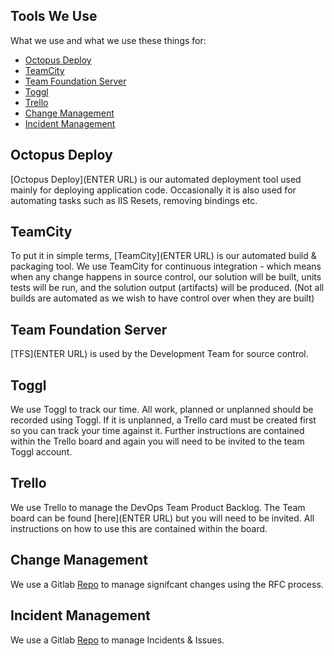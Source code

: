 ## Tools We Use

What we use and what we use these things for:

* [Octopus Deploy](https://github.com/ghostinthewires/Team-Handbook-Template/tree/master/Team-Handbook-Template/general/tools-and-tips#octopus-deploy)
* [TeamCity](https://github.com/ghostinthewires/Team-Handbook-Template/tree/master/Team-Handbook-Template/general/tools-and-tips#teamcity)
* [Team Foundation Server](https://github.com/ghostinthewires/Team-Handbook-Template/tree/master/Team-Handbook-Template/general/tools-and-tips#team-foundation-server)
* [Toggl](https://github.com/ghostinthewires/Team-Handbook-Template/tree/master/Team-Handbook-Template/general/tools-and-tips#toggl)
* [Trello](https://github.com/ghostinthewires/Team-Handbook-Template/tree/master/Team-Handbook-Template/general/tools-and-tips#trello)
* [Change Management](https://github.com/ghostinthewires/Rfcs-Template/tree/master/rfcs)
* [Incident Management](https://github.com/ghostinthewires/Post-Mortems-Template/tree/master/post-mortems)


## Octopus Deploy

[Octopus Deploy](ENTER URL) is our automated deployment tool used mainly for deploying application code. Occasionally it is also used for automating tasks such as IIS Resets, removing bindings etc.

## TeamCity

To put it in simple terms, [TeamCity](ENTER URL)  is our automated build & packaging tool. We use TeamCity for continuous integration - which means when any change happens in source control, our solution will be built, units tests will be run, and the solution output (artifacts) will be produced. (Not all builds are automated as we wish to have control over when they are built)

## Team Foundation Server

[TFS](ENTER URL) is used by the Development Team for source control.

## Toggl

We use Toggl to track our time. All work, planned or unplanned should be recorded using Toggl. If it is unplanned, a Trello card must be created first so you can track your time against it. Further instructions are contained within the Trello board and again you will need to be invited to the team Toggl account.

## Trello

We use Trello to manage the DevOps Team Product Backlog. The Team board can be found [here](ENTER URL) but you will need to be invited. All instructions on how to use this are contained within the board.

## Change Management

We use a Gitlab [Repo](https://github.com/ghostinthewires/Rfcs-Template/tree/master/Rfcs-Template/rfcs) to manage signifcant changes using the RFC process.

## Incident Management

We use a Gitlab [Repo](https://github.com/ghostinthewires/Post-Mortems-Template/tree/master/Post-Mortems-Template/post-mortems) to manage Incidents & Issues.

















